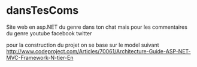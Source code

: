 dansTesComs
===========

Site web en asp.NET du genre dans ton chat mais pour les commentaires du genre youtube facebook twitter

pour la construction du projet on se base sur le model suivant http://www.codeproject.com/Articles/70061/Architecture-Guide-ASP-NET-MVC-Framework-N-tier-En
